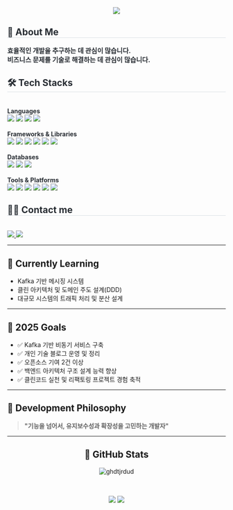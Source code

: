 <div align="center">
<img src="https://capsule-render.vercel.app/api?type=waving&color=89CFF0&height=180&text=Hello%20I`m%20홍석영&animation=&fontColor=000000&fontSize=60" />

</div>

<div style="text-align: left;"> 
  <h2 style="border-bottom: 1px solid #d8dee4; color: #282d33;"> 🎯 About Me </h2>  
  <div style="font-weight: 700; font-size: 15px; text-align: left; color: #282d33;">
    효율적인 개발을 추구하는 데 관심이 많습니다.<br/>
    비즈니스 문제를 기술로 해결하는 데 관심이 많습니다.
  </div> 
</div>

<div style="text-align: left;">
  <h2 style="border-bottom: 1px solid #d8dee4; color: #282d33;"> 🛠️ Tech Stacks </h2> <br>

  <div style="font-weight: bold; color: #282d33;">Languages</div>
  <img src="https://img.shields.io/badge/Java-007396?style=flat&logo=Java&logoColor=white">
  <img src="https://img.shields.io/badge/Javascript-F7DF1E?style=flat&logo=Javascript&logoColor=white">
  <img src="https://img.shields.io/badge/HTML5-E34F26?style=flat&logo=HTML5&logoColor=white">
  <img src="https://img.shields.io/badge/jQuery-0769AD?style=flat&logo=jQuery&logoColor=white">
  <br/><br/>

  <div style="font-weight: bold; color: #282d33;">Frameworks & Libraries</div>
  <img src="https://img.shields.io/badge/Spring-6DB33F?style=flat&logo=Spring&logoColor=white">
  <img src="https://img.shields.io/badge/Spring Boot-6DB33F?style=flat&logo=Spring Boot&logoColor=white">
  <img src="https://img.shields.io/badge/React-61DAFB?style=flat&logo=React&logoColor=white">
  <img src="https://img.shields.io/badge/Vue.js-4FC08D?style=flat&logo=Vue.js&logoColor=white">
  <img src="https://img.shields.io/badge/Tailwind CSS-06B6D4?style=flat&logo=Tailwind CSS&logoColor=white">
  <img src="https://img.shields.io/badge/Bootstrap-7952B3?style=flat&logo=Bootstrap&logoColor=white">
  <br/><br/>

  <div style="font-weight: bold; color: #282d33;">Databases</div>
  <img src="https://img.shields.io/badge/MySQL-4479A1?style=flat&logo=MySQL&logoColor=white">
  <img src="https://img.shields.io/badge/MariaDB-003545?style=flat&logo=MariaDB&logoColor=white">
  <img src="https://img.shields.io/badge/Oracle-F80000?style=flat&logo=Oracle&logoColor=white">
  <br/><br/>

  <div style="font-weight: bold; color: #282d33;">Tools & Platforms</div>
  <img src="https://img.shields.io/badge/Git-F05032?style=flat&logo=Git&logoColor=white">
  <img src="https://img.shields.io/badge/Github-181717?style=flat&logo=Github&logoColor=white">
  <img src="https://img.shields.io/badge/Docker-2496ED?style=flat&logo=Docker&logoColor=white">
  <img src="https://img.shields.io/badge/Apache Tomcat-F8DC75?style=flat&logo=Apache Tomcat&logoColor=white">
  <img src="https://img.shields.io/badge/Slack-4A154B?style=flat&logo=Slack&logoColor=white">
  <img src="https://img.shields.io/badge/Notion-000000?style=flat&logo=Notion&logoColor=white">
</div>

<div style="text-align: left;">
  <h2 style="border-bottom: 1px solid #d8dee4; color: #282d33;"> 🧑‍💻 Contact me </h2> <br> 
  <a href="https://velog.io/@ghdtjrdud388/posts">
    <img src="https://img.shields.io/badge/Velog-20C997?style=flat&logo=Velog&logoColor=white">
  </a>
  <a href="mailto:ghdtjrdud38@gmail.com">
    <img src="https://img.shields.io/badge/Gmail-EA4335?style=flat&logo=Gmail&logoColor=white">
  </a>
</div>

---

## 🚀 Currently Learning
- Kafka 기반 메시징 시스템  
- 클린 아키텍처 및 도메인 주도 설계(DDD)  
- 대규모 시스템의 트래픽 처리 및 분산 설계

---

## 🎯 2025 Goals
- ✅ Kafka 기반 비동기 서비스 구축  
- ✅ 개인 기술 블로그 운영 및 정리  
- ✅ 오픈소스 기여 2건 이상  
- ✅ 백엔드 아키텍처 구조 설계 능력 향상  
- ✅ 클린코드 실천 및 리팩토링 프로젝트 경험 축적

---

## 💭 Development Philosophy
> **"기능을 넘어서, 유지보수성과 확장성을 고민하는 개발자"**

---

<div align="center">
  <h2>🏅 GitHub Stats</h2>
  
  <img src="https://komarev.com/ghpvc/?username=ghdtjrdud&label=Profile%20views&color=0e75b6&style=flat" alt="ghdtjrdud" />

  <br/><br/>
  <img src="https://github-readme-stats.vercel.app/api?username=ghdtjrdud&show_icons=true&theme=default&bg_color=180,FFFFFF,FFFFFF&title_color=000000&text_color=000000" />
  <img src="https://github-readme-stats.vercel.app/api/top-langs/?username=ghdtjrdud&layout=compact&bg_color=180,FFFFFF,FFFFFF&title_color=000000&text_color=000000" />
  <br/><br/>
</div>
